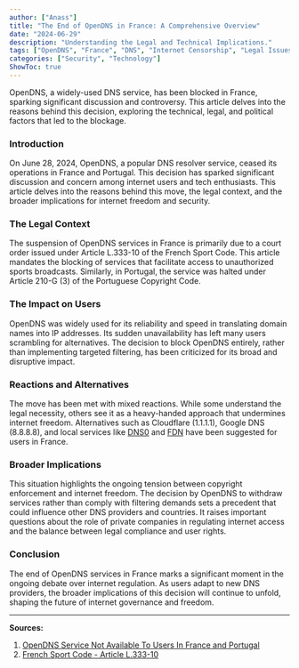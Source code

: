 ```yaml
---
author: ["Anass"]
title: "The End of OpenDNS in France: A Comprehensive Overview"
date: "2024-06-29"
description: "Understanding the Legal and Technical Implications."
tags: ["OpenDNS", "France", "DNS", "Internet Censorship", "Legal Issues"]
categories: ["Security", "Technology"]
ShowToc: true
---
```


OpenDNS, a widely-used DNS service, has been blocked in France, sparking significant discussion and controversy. This article delves into the reasons behind this decision, exploring the technical, legal, and political factors that led to the blockage.

<!--more-->

### Introduction

On June 28, 2024, OpenDNS, a popular DNS resolver service, ceased its operations in France and Portugal. This decision has sparked significant discussion and concern among internet users and tech enthusiasts. This article delves into the reasons behind this move, the legal context, and the broader implications for internet freedom and security.

### The Legal Context

The suspension of OpenDNS services in France is primarily due to a court order issued under Article L.333-10 of the French Sport Code. This article mandates the blocking of services that facilitate access to unauthorized sports broadcasts. Similarly, in Portugal, the service was halted under Article 210-G (3) of the Portuguese Copyright Code.

### The Impact on Users

OpenDNS was widely used for its reliability and speed in translating domain names into IP addresses. Its sudden unavailability has left many users scrambling for alternatives. The decision to block OpenDNS entirely, rather than implementing targeted filtering, has been criticized for its broad and disruptive impact.

### Reactions and Alternatives

The move has been met with mixed reactions. While some understand the legal necessity, others see it as a heavy-handed approach that undermines internet freedom. Alternatives such as Cloudflare (1.1.1.1), Google DNS (8.8.8.8), and local services like [DNS0](https://www.dns0.eu/) and [FDN](https://www.fdn.fr/) have been suggested for users in France.

### Broader Implications

This situation highlights the ongoing tension between copyright enforcement and internet freedom. The decision by OpenDNS to withdraw services rather than comply with filtering demands sets a precedent that could influence other DNS providers and countries. It raises important questions about the role of private companies in regulating internet access and the balance between legal compliance and user rights.

### Conclusion

The end of OpenDNS services in France marks a significant moment in the ongoing debate over internet regulation. As users adapt to new DNS providers, the broader implications of this decision will continue to unfold, shaping the future of internet governance and freedom.

---

**Sources:**

1. [OpenDNS Service Not Available To Users In France and Portugal](https://support.opendns.com/hc/en-us/articles/27951404269204-OpenDNS-Service-Not-Available-To-Users-In-France-and-Portugal)
2. [French Sport Code - Article L.333-10](https://www.legifrance.gouv.fr/codes/section_lc/LEGITEXT000006071318/LEGISCTA000044247627/#LEGISCTA000044247627)

